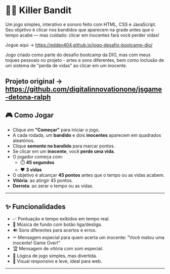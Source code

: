 # 👮‍♂️ Killer Bandit

Um jogo simples, interativo e sonoro feito com HTML, CSS e JavaScript. Seu objetivo é clicar nos bandidos que aparecem na grade antes que o tempo acabe — mas cuidado: clicar em inocentes fará você perder vidas!

Jogue aqui -> https://eddev404.github.io/jogo-desafio-bootcamp-dio/

Jogo criado como parte do desafio bootcamp da DIO, mas com meus toques pessoais no projeto - artes e sons diferentes, bem como inclusão de um sistema de "perda de vidas" ao clicar em um inocente.

Projeto original -> https://github.com/digitalinnovationone/jsgame-detona-ralph
---

## 🎮 Como Jogar

- Clique em **"Começar"** para iniciar o jogo.
- A cada rodada, um **bandido** e dois **inocentes** aparecem em quadrados aleatórios.
- Clique **somente no bandido** para marcar pontos.
- Se clicar em um **inocente**, você **perde uma vida**.
- O jogador começa com:
  - ⏱️ **45 segundos**
  - ❤️ **3 vidas**
- O objetivo é alcançar **45 pontos** antes que o tempo ou as vidas acabem.
- **Vitória**: ao atingir 45 pontos.
- **Derrota**: ao zerar o tempo ou as vidas.

---

## ✨ Funcionalidades

- ✅ Pontuação e tempo exibidos em tempo real.
- 🎵 Música de fundo com botão liga/desliga.
- 🔊 Sons diferentes para acertos e erros.
- ⚰️ Mensagem especial para quem acerta um inocente: “Você matou uma inocente! Game Over!”
- 🏆 Mensagem de vitória com som especial.
- 🧠 Lógica de jogo simples, mas divertida.
- 📱 Visual responsivo e leve, ideal para web.

---
